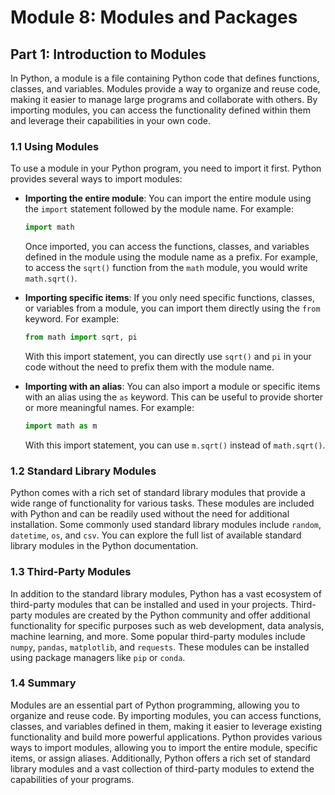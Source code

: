 # Module 8: Modules and Packages

## Part 1: Introduction to Modules

In Python, a module is a file containing Python code that defines functions, classes, and variables. Modules provide a way
to organize and reuse code, making it easier to manage large programs and collaborate with others. By importing modules, 
you can access the functionality defined within them and leverage their capabilities in your own code.

### 1.1 Using Modules

To use a module in your Python program, you need to import it first. Python provides several ways to import modules:

- **Importing the entire module**: You can import the entire module using the `import` statement followed by the module name.
For example:

    ```python
    import math
    ```

  Once imported, you can access the functions, classes, and variables defined in the module using the module name as a prefix. 
  For example, to access the `sqrt()` function from the `math` module, you would write `math.sqrt()`.


- **Importing specific items**: If you only need specific functions, classes, or variables from a module, you can import them directly
using the `from` keyword. For example:

    ```python
    from math import sqrt, pi
    ```

  With this import statement, you can directly use `sqrt()` and `pi` in your code without the need to prefix them with the module name.


- **Importing with an alias**: You can also import a module or specific items with an alias using the `as` keyword. This can be 
useful to provide shorter or more meaningful names. For example:

    ```python
    import math as m
    ```

  With this import statement, you can use `m.sqrt()` instead of `math.sqrt()`.

### 1.2 Standard Library Modules

Python comes with a rich set of standard library modules that provide a wide range of functionality for various tasks. 
These modules are included with Python and can be readily used without the need for additional installation. Some commonly used 
standard library modules include `random`, `datetime`, `os`, and `csv`. You can explore the full list of available standard 
library modules in the Python documentation.

### 1.3 Third-Party Modules

In addition to the standard library modules, Python has a vast ecosystem of third-party modules that can be installed and 
used in your projects. Third-party modules are created by the Python community and offer additional functionality for specific 
purposes such as web development, data analysis, machine learning, and more. Some popular third-party modules include `numpy`, 
`pandas`, `matplotlib`, and `requests`. These modules can be installed using package managers like `pip` or `conda`.

### 1.4 Summary

Modules are an essential part of Python programming, allowing you to organize and reuse code. By importing modules, you can 
access functions, classes, and variables defined in them, making it easier to leverage existing functionality and build more 
powerful applications. Python provides various ways to import modules, allowing you to import the entire module, specific items, 
or assign aliases. Additionally, Python offers a rich set of standard library modules and a vast collection of third-party modules
to extend the capabilities of your programs.
